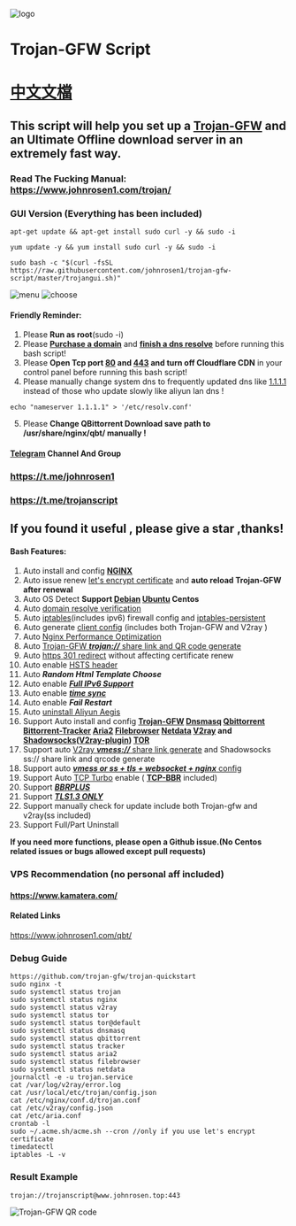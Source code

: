 ![logo](https://raw.githubusercontent.com/johnrosen1/trojan-gfw-script/master/logo.png)
# Trojan-GFW Script
# [中文文檔](https://github.com/johnrosen1/trojan-gfw-script/blob/master/README_CN.md)
## This script will help you set up a [Trojan-GFW](https://github.com/trojan-gfw/trojan) and an Ultimate Offline download server in an extremely fast way.
### Read The Fucking Manual: https://www.johnrosen1.com/trojan/

### GUI Version (Everything has been included)
```
apt-get update && apt-get install sudo curl -y && sudo -i
```

```
yum update -y && yum install sudo curl -y && sudo -i
```

```
sudo bash -c "$(curl -fsSL https://raw.githubusercontent.com/johnrosen1/trojan-gfw-script/master/trojangui.sh)"
```
![menu](https://raw.githubusercontent.com/johnrosen1/trojan-gfw-script/master/menu.png)
![choose](https://raw.githubusercontent.com/johnrosen1/trojan-gfw-script/master/menu2.png)

#### Friendly Reminder:
1. Please **Run as root**(sudo -i)
2. Please **[Purchase a domain](https://www.namesilo.com/?rid=685fb47qi)** and **[finish a dns resolve](https://dnschecker.org/)** before running this bash script!
3. Please **Open Tcp port [80](https://www.speedguide.net/port.php?port=80) and [443](https://www.speedguide.net/port.php?port=443) and turn off Cloudflare CDN** in your control panel before running this bash script!
4. Please manually change system dns to frequently updated dns like [1.1.1.1](https://1.1.1.1/) instead of those who update slowly like aliyun lan dns !
```
echo "nameserver 1.1.1.1" > '/etc/resolv.conf'
```
5. Please **Change QBittorrent Download save path to /usr/share/nginx/qbt/ manually !**

#### [Telegram](https://telegram.org/) Channel And Group

### https://t.me/johnrosen1

### https://t.me/trojanscript

## If you found it useful , please give a star ,thanks!
#### Bash Features:

1. Auto install and config **[NGINX](https://www.nginx.com/)**
3. Auto issue renew [let's encrypt certificate](https://letsencrypt.org/) and **auto reload Trojan-GFW after renewal**
4. Auto OS Detect **Support [Debian](https://www.debian.org/) [Ubuntu](https://ubuntu.com/) Centos**
5. Auto [domain resolve verification](https://en.wikipedia.org/wiki/Nslookup)
6. Auto [iptables](https://en.wikipedia.org/wiki/Iptables)(includes ipv6) firewall config and [iptables-persistent](https://github.com/zertrin/iptables-persistent)
7. Auto generate [client config](https://trojan-gfw.github.io/trojan/config) (includes both Trojan-GFW and V2ray )
10. Auto [Nginx Performance Optimization](https://www.johnrosen1.com/nginx1/)
11. Auto [Trojan-GFW ***trojan://*** share link and QR code generate](https://github.com/trojan-gfw/trojan-url)
13. Auto [https 301 redirect](https://en.wikipedia.org/wiki/HTTP_301) without affecting certificate renew
14. Auto enable [HSTS header](https://securityheaders.com/)
16. Auto ***Random Html Template Choose***
17. Auto enable [***Full IPv6 Support***](https://en.wikipedia.org/wiki/IPv6)
18. Auto enable ***[time sync](https://www.freedesktop.org/software/systemd/man/timedatectl.html)***
19. Auto enable ***Fail Restart*** 
20. Auto [uninstall Aliyun Aegis](https://www.johnrosen1.com/ali-iso/)
20. Support Auto install and config **[Trojan-GFW](https://github.com/trojan-gfw/trojan) [Dnsmasq](https://en.wikipedia.org/wiki/Dnsmasq) [Qbittorrent](https://www.qbittorrent.org/) [Bittorrent-Tracker](https://github.com/webtorrent/bittorrent-tracker) [Aria2](https://github.com/aria2/aria2) [Filebrowser](https://github.com/filebrowser/filebrowser) [Netdata](https://github.com/netdata/netdata) [V2ray](https://www.v2ray.com/index.html) and [Shadowsocks](https://shadowsocks.org/en/index.html)([V2ray-plugin](https://github.com/shadowsocks/v2ray-plugin)) [TOR](https://famicoman.com/2018/01/03/configuring-and-monitoring-a-tor-middle-relay/)**
12. Support auto [V2ray ***vmess://*** share link generate](https://github.com/boypt/vmess2json) and Shadowsocks ss:// share link and qrcode generate
19. Support auto [***vmess or ss + tls + websocket + nginx*** config](https://guide.v2fly.org/advanced/wss_and_web.html)
9.  Support Auto [TCP Turbo](https://github.com/shadowsocks/shadowsocks/wiki/Optimizing-Shadowsocks) enable ( **[TCP-BBR](https://github.com/google/bbr)** included)
20. Support ***[BBRPLUS](https://github.com/chiakge/Linux-NetSpeed)***
15. Support ***[TLS1.3 ONLY](https://wiki.openssl.org/index.php/TLS1.3)***
21. Support manually check for update include both Trojan-gfw and v2ray(ss included)
23. Support Full/Part Uninstall

**If you need more functions, please open a Github issue.(No Centos related issues or bugs allowed except pull requests)**

### VPS Recommendation (no personal aff included)

#### https://www.kamatera.com/

#### Related Links

https://www.johnrosen1.com/qbt/

### Debug Guide

```
https://github.com/trojan-gfw/trojan-quickstart
sudo nginx -t
sudo systemctl status trojan
sudo systemctl status nginx
sudo systemctl status v2ray
sudo systemctl status tor
sudo systemctl status tor@default
sudo systemctl status dnsmasq
sudo systemctl status qbittorrent
sudo systemctl status tracker
sudo systemctl status aria2
sudo systemctl status filebrowser
sudo systemctl status netdata
journalctl -e -u trojan.service
cat /var/log/v2ray/error.log
cat /usr/local/etc/trojan/config.json
cat /etc/nginx/conf.d/trojan.conf
cat /etc/v2ray/config.json
cat /etc/aria.conf
crontab -l
sudo ~/.acme.sh/acme.sh --cron //only if you use let's encrypt certificate
timedatectl
iptables -L -v
```
### Result Example
```
trojan://trojanscript@www.johnrosen.top:443
```
![Trojan-GFW QR code](https://raw.githubusercontent.com/johnrosen1/trojan-gfw-script/master/trojanscript.png)



